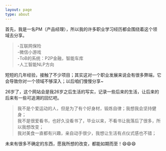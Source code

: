```yaml
---
layout: page
type: about
---
```


首先，我是一名PM（产品经理），所以我的许多职业学习经历都会围绕着这个领域去分享。
>-互联网保险  
-微信小游戏  
-ToB的系统：P2P金融，智能车库  
-人工智能NLP方向  

短短的几年经验，接触了不少项目；其实这对一个职业发展来说会有很多弊端，它会导致你对一个领域不够深入；以后咱们慢慢分享~

26岁了，这个网站会是我26岁之后生活的写实，记录一些后来的生活，让后来的后来有一些可追溯的回忆吧。

>我不是个爱运动的人，但是为了有个好身材，锻炼自律；我想我会坚持健身；  
我不是很爱看书，也好久没看书了，毕业以来，不看书让我落后了很多，所以我想改变；  
我对美食一直都有兴趣，亲自动手很少，我想让生活有点仪式感也不错；  

未来有很多不确定的东西，愿我所想的改变，都能如期而至！:smile::smile::smile:

